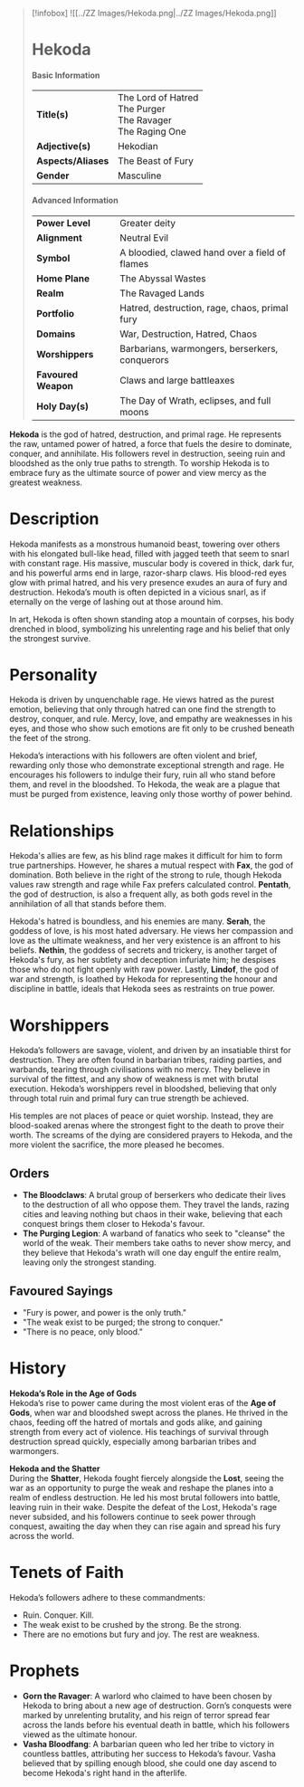 > [!infobox]
> ![[../ZZ Images/Hekoda.png|../ZZ Images/Hekoda.png]]  
> # Hekoda
> #### Basic Information
> |  |   |
> |---|---|
> | **Title(s)** | The Lord of Hatred<br>The Purger<br>The Ravager<br>The Raging One |
> | **Adjective(s)** | Hekodian |
> | **Aspects/Aliases** | The Beast of Fury |
> | **Gender** | Masculine |
> 
> #### Advanced Information
> |  |  | 
> | --- | --- |
> | **Power Level** | Greater deity |
> | **Alignment** | Neutral Evil |
> | **Symbol** | A bloodied, clawed hand over a field of flames |
> | **Home Plane** | The Abyssal Wastes |
> | **Realm** | The Ravaged Lands |
> | **Portfolio** | Hatred, destruction, rage, chaos, primal fury |
> | **Domains** | War, Destruction, Hatred, Chaos |
> | **Worshippers** | Barbarians, warmongers, berserkers, conquerors |
> | **Favoured Weapon** | Claws and large battleaxes |
> | **Holy Day(s)** | The Day of Wrath, eclipses, and full moons |

**Hekoda** is the god of hatred, destruction, and primal rage. He represents the raw, untamed power of hatred, a force that fuels the desire to dominate, conquer, and annihilate. His followers revel in destruction, seeing ruin and bloodshed as the only true paths to strength. To worship Hekoda is to embrace fury as the ultimate source of power and view mercy as the greatest weakness.

# Description
Hekoda manifests as a monstrous humanoid beast, towering over others with his elongated bull-like head, filled with jagged teeth that seem to snarl with constant rage. His massive, muscular body is covered in thick, dark fur, and his powerful arms end in large, razor-sharp claws. His blood-red eyes glow with primal hatred, and his very presence exudes an aura of fury and destruction. Hekoda’s mouth is often depicted in a vicious snarl, as if eternally on the verge of lashing out at those around him.

In art, Hekoda is often shown standing atop a mountain of corpses, his body drenched in blood, symbolizing his unrelenting rage and his belief that only the strongest survive.

# Personality
Hekoda is driven by unquenchable rage. He views hatred as the purest emotion, believing that only through hatred can one find the strength to destroy, conquer, and rule. Mercy, love, and empathy are weaknesses in his eyes, and those who show such emotions are fit only to be crushed beneath the feet of the strong. 

Hekoda’s interactions with his followers are often violent and brief, rewarding only those who demonstrate exceptional strength and rage. He encourages his followers to indulge their fury, ruin all who stand before them, and revel in the bloodshed. To Hekoda, the weak are a plague that must be purged from existence, leaving only those worthy of power behind.

# Relationships
Hekoda's allies are few, as his blind rage makes it difficult for him to form true partnerships. However, he shares a mutual respect with **Fax**, the god of domination. Both believe in the right of the strong to rule, though Hekoda values raw strength and rage while Fax prefers calculated control. **Pentath**, the god of destruction, is also a frequent ally, as both gods revel in the annihilation of all that stands before them.

Hekoda's hatred is boundless, and his enemies are many. **Serah**, the goddess of love, is his most hated adversary. He views her compassion and love as the ultimate weakness, and her very existence is an affront to his beliefs. **Nethin**, the goddess of secrets and trickery, is another target of Hekoda's fury, as her subtlety and deception infuriate him; he despises those who do not fight openly with raw power. Lastly, **Lindof**, the god of war and strength, is loathed by Hekoda for representing the honour and discipline in battle, ideals that Hekoda sees as restraints on true power.

# Worshippers
Hekoda’s followers are savage, violent, and driven by an insatiable thirst for destruction. They are often found in barbarian tribes, raiding parties, and warbands, tearing through civilisations with no mercy. They believe in survival of the fittest, and any show of weakness is met with brutal execution. Hekoda’s worshippers revel in bloodshed, believing that only through total ruin and primal fury can true strength be achieved.

His temples are not places of peace or quiet worship. Instead, they are blood-soaked arenas where the strongest fight to the death to prove their worth. The screams of the dying are considered prayers to Hekoda, and the more violent the sacrifice, the more pleased he becomes.

## Orders
- **The Bloodclaws**: A brutal group of berserkers who dedicate their lives to the destruction of all who oppose them. They travel the lands, razing cities and leaving nothing but chaos in their wake, believing that each conquest brings them closer to Hekoda's favour.
- **The Purging Legion**: A warband of fanatics who seek to "cleanse" the world of the weak. Their members take oaths to never show mercy, and they believe that Hekoda's wrath will one day engulf the entire realm, leaving only the strongest standing.

## Favoured Sayings
- "Fury is power, and power is the only truth."
- "The weak exist to be purged; the strong to conquer."
- "There is no peace, only blood."

# History
**Hekoda’s Role in the Age of Gods**  
Hekoda’s rise to power came during the most violent eras of the **Age of Gods**, when war and bloodshed swept across the planes. He thrived in the chaos, feeding off the hatred of mortals and gods alike, and gaining strength from every act of violence. His teachings of survival through destruction spread quickly, especially among barbarian tribes and warmongers.

**Hekoda and the Shatter**  
During the **Shatter**, Hekoda fought fiercely alongside the **Lost**, seeing the war as an opportunity to purge the weak and reshape the planes into a realm of endless destruction. He led his most brutal followers into battle, leaving ruin in their wake. Despite the defeat of the Lost, Hekoda's rage never subsided, and his followers continue to seek power through conquest, awaiting the day when they can rise again and spread his fury across the world.

# Tenets of Faith
Hekoda’s followers adhere to these commandments:
- Ruin. Conquer. Kill.
- The weak exist to be crushed by the strong. Be the strong.
- There are no emotions but fury and joy. The rest are weakness.

# Prophets
- **Gorn the Ravager**: A warlord who claimed to have been chosen by Hekoda to bring about a new age of destruction. Gorn’s conquests were marked by unrelenting brutality, and his reign of terror spread fear across the lands before his eventual death in battle, which his followers viewed as the ultimate honour.
- **Vasha Bloodfang**: A barbarian queen who led her tribe to victory in countless battles, attributing her success to Hekoda’s favour. Vasha believed that by spilling enough blood, she could one day ascend to become Hekoda's right hand in the afterlife.